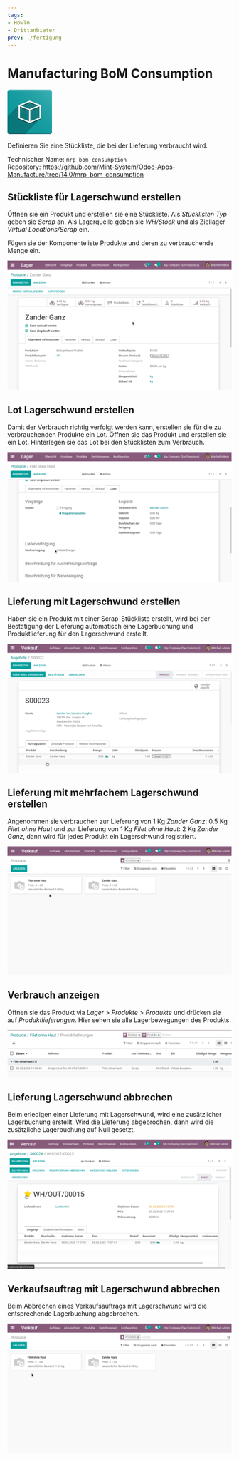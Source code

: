 ```yaml
---
tags:
- HowTo
- Drittanbieter
prev: ./fertigung
---
```

# Manufacturing BoM Consumption
![icon_oms_box](assets/icon_oms_box.png)

Definieren Sie eine Stückliste, die bei der Lieferung verbraucht wird.

Technischer Name: `mrp_bom_consumption`\
Repository: <https://github.com/Mint-System/Odoo-Apps-Manufacture/tree/14.0/mrp_bom_consumption>

## Stückliste für Lagerschwund erstellen

Öffnen sie ein Produkt und erstellen sie eine Stückliste. Als *Stücklisten Typ* geben sie *Scrap* an. Als Lagerquelle geben sie *WH/Stock* und als Ziellager *Virtual Locations/Scrap* ein.

Fügen sie der Komponenteliste Produkte und deren zu verbrauchende Menge ein.

![Manufacture BoM Scrap erstellen](assets/Manufacture%20BoM%20Scrap%20erstellen.gif)

## Lot Lagerschwund erstellen

Damit der Verbrauch richtig verfolgt werden kann, erstellen sie für die zu verbrauchenden Produkte ein Lot. Öffnen sie das Produkt und erstellen sie ein Lot. Hinterlegen sie das Lot bei den Stücklisten zum Verbrauch.

![Manufacture BoM Scrap Lot erstellen](assets/Manufacture%20BoM%20Scrap%20Lot%20erstellen.gif)

## Lieferung mit Lagerschwund erstellen

Haben sie ein Produkt mit einer Scrap-Stückliste erstellt, wird bei der Bestätigung der Lieferung automatisch eine Lagerbuchung und Produktlieferung für den Lagerschwund erstellt.

![Manufacture BoM Scrap Lagerschwund](assets/Manufacture%20BoM%20Scrap%20Lagerschwund.gif)

## Lieferung mit mehrfachem Lagerschwund erstellen

Angenommen sie verbrauchen zur Lieferung von 1 Kg *Zander Ganz*: 0.5 Kg *Filet ohne Haut* und zur Lieferung von 1 Kg *Filet ohne Haut*:  2 Kg *Zander Ganz*, dann wird für jedes Produkt ein Lagerschwund registriert.

![Manufacturing BoM Scrap doppelt](assets/Manufacturing%20BoM%20Scrap%20mehrfach.gif)

## Verbrauch anzeigen

Öffnen sie das Produkt via *Lager > Produkte > Produkte* und drücken sie auf *Produktlieferungen*. Hier sehen sie alle Lagerbewegungen des Produkts.

![](assets/Manufacturing%20BoM%20Scrap%20Produktlieferungen.png)

## Lieferung Lagerschwund abbrechen

Beim erledigen einer Lieferung mit Lagerschwund, wird eine zusätzlicher Lagerbuchung erstellt. Wird die Lieferung abgebrochen, dann wird die zusätzliche Lagerbuchung auf Null gesetzt.

![Manufacture BoM Scrap abbrechen](assets/Manufacture%20BoM%20Scrap%20abbrechen.gif)

## Verkaufsauftrag mit Lagerschwund abbrechen

Beim Abbrechen eines Verkaufsauftrags mit Lagerschwund wird die entsprechende Lagerbuchung abgebrochen.

![Manufacturing BoM Scrap Verkauf abbrechen](assets/Manufacturing%20BoM%20Scrap%20Verkauf%20abbrechen.gif)